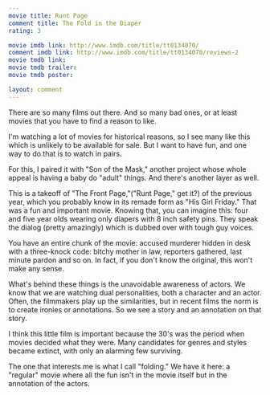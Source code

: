 ```yaml
---
movie title: Runt Page
comment title: The Fold in the Diaper
rating: 3

movie imdb link: http://www.imdb.com/title/tt0134070/
comment imdb link: http://www.imdb.com/title/tt0134070/reviews-2
movie tmdb link: 
movie tmdb trailer: 
movie tmdb poster: 

layout: comment
---
```


There are so many films out there. And so many bad ones, or at least movies that you have to find a reason to like.

I'm watching a lot of movies for historical reasons, so I see many like this which is unlikely to be available for sale. But I want to have fun, and one way to do that is to watch in pairs.

For this, I paired it with "Son of the Mask," another project whose whole appeal is having a baby do "adult" things. And there's another layer as well.

This is a takeoff of "The Front Page,"("Runt Page," get it?) of the previous year, which you probably know in its remade form as "His Girl Friday." That was a fun and important movie. Knowing that, you can imagine this: four and five year olds wearing only diapers with 8 inch safety pins. They speak the dialog (pretty amazingly) which is dubbed over with tough guy voices.

You have an entire chunk of the movie: accused murderer hidden in desk with a three-knock code: bitchy mother in law, reporters gathered, last minute pardon and so on. In fact, if you don't know the original, this won't make any sense.

What's behind these things is the unavoidable awareness of actors. We know that we are watching dual personalities, both a character and an actor. Often, the filmmakers play up the similarities, but in recent films the norm is to create ironies or annotations. So we see a story and an annotation on that story.

I think this little film is important because the 30's was the period when movies decided what they were. Many candidates for genres and styles became extinct, with only an alarming few surviving.

The one that interests me is what I call "folding." We have it here: a "regular" movie where all the fun isn't in the movie itself but in the annotation of the actors.